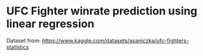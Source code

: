 # UFC Fighter winrate prediction using linear regression

Dataset from: https://www.kaggle.com/datasets/asaniczka/ufc-fighters-statistics 
